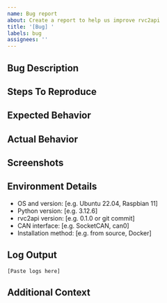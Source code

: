```yaml
---
name: Bug report
about: Create a report to help us improve rvc2api
title: '[Bug] '
labels: bug
assignees: ''
---
```


## Bug Description
<!-- A clear and concise description of what the bug is -->

## Steps To Reproduce
<!-- Steps to reproduce the behavior:
1. Go to '...'
2. Click on '....'
3. Scroll down to '....'
4. See error -->

## Expected Behavior
<!-- A clear and concise description of what you expected to happen -->

## Actual Behavior
<!-- What actually happens instead of the expected behavior -->

## Screenshots
<!-- If applicable, add screenshots to help explain your problem -->

## Environment Details
<!-- Please complete the following information -->

- OS and version: [e.g. Ubuntu 22.04, Raspbian 11]
- Python version: [e.g. 3.12.6]
- rvc2api version: [e.g. 0.1.0 or git commit]
- CAN interface: [e.g. SocketCAN, can0]
- Installation method: [e.g. from source, Docker]

## Log Output
<!-- Please include any relevant log output -->
```
[Paste logs here]
```

## Additional Context
<!-- Add any other context about the problem here -->
